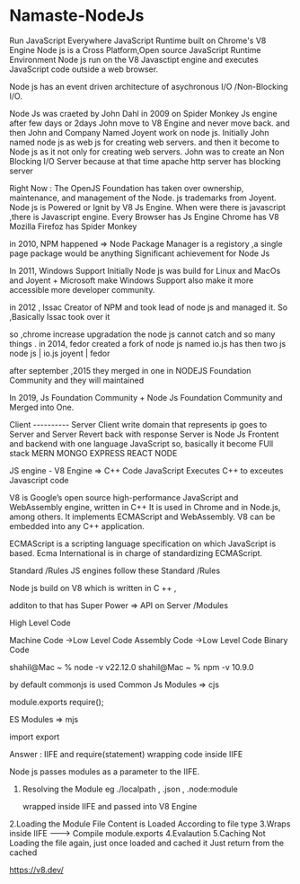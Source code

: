 # Namaste-NodeJs

<!-- Epidose 1 -->
<!-- What is Node Js  -->

Run JavaScript Everywhere
JavaScript Runtime built on Chrome's V8 Engine
Node js is a Cross Platform,Open source JavaScript Runtime Environment
Node js run on the V8 Javasctipt engine and executes JavaScript code outside a web browser.

Node js has an event driven architecture of asychronous I/O /Non-Blocking I/O.

<!-- History of Node JS -->

Node Js was craeted by John Dahl in 2009 on Spider Monkey Js engine
after few days or 2days John move to V8 Engine and never move back.
and then John and Company Named Joyent work on node js.
Initially John named node js as web js for creating web servers.
and then it become to Node js as it not only for creating web servers.
John was to create an Non Blocking I/O Server because at that time apache http server has blocking server

Right Now : The OpenJS Foundation has taken over ownership, maintenance, and management of the Node. js trademarks from Joyent.
Node js is Powered or Ignit by V8 Js Engine.
When were there is javascript ,there is Javascript engine.
Every Browser has Js Engine
Chrome has V8
Mozilla Firefoz has Spider Monkey

in 2010, NPM happened => Node Package Manager is a registory ,a single page package would be anything
Significant achievement for Node Js

In 2011, Windows Support Initially Node js was build for Linux and MacOs and Joyent + Microsoft make
Windows Support also make it more accessible more developer community.

in 2012 , Issac Creator of NPM and took lead of node js and managed it.
So ,Basically Issac took over it

so ,chrome increase upgradation the node js cannot catch and so many things .
in 2014, fedor created a fork of node js named io.js has
then two js
node js | io.js
joyent | fedor

after september ,2015 they merged in one
in NODEJS Foundation Community and they will maintained

In 2019, Js Foundation Community + Node Js Foundation Community and Merged into One.

<!-- Named Open Source Js Community Managed active development of node js -->

<!-- Epidose 2 -->
<!-- Node Js on Server  -->

Client ---------- Server
Client write domain that represents ip goes to Server
and Server Revert back with response Server is Node Js
Frontent and backend with one language JavaScript
so, basically it become FUll stack MERN MONGO EXPRESS REACT NODE

 <!-- Node js is C++ Code -->

JS engine - V8 Engine => C++ Code
JavaScript Executes C++ to exceutes Javascript code

V8 is Google’s open source high-performance JavaScript and WebAssembly engine, written in C++
It is used in Chrome and in Node.js, among others. It implements ECMAScript and WebAssembly.
V8 can be embedded into any C++ application.

<!-- Node Js is a C++ Application with V8  embedded on it.  -->

ECMAScript is a scripting language specification on which JavaScript is based. Ecma International is in charge of standardizing ECMAScript.

Standard /Rules
JS engines follow these Standard /Rules

Node js build on V8 which is written in C ++ ,

<!-- Js Runtime -->

additon to that has Super Power => API on Server /Modules

<!-- Js -->
<!-- C++  --> High Level Code

Machine Code ->Low Level Code
Assembly Code ->Low Level Code
Binary Code

<!-- Episode 3 Let's Write Code -->

shahil@Mac ~ % node -v
v22.12.0
shahil@Mac ~ % npm -v
10.9.0

<!-- REPL =>  READ EVALAUTE PRINT LOOP -->
<!-- Node Js is JavaScript Environment  -->
<!-- global object gives us lot of feaures  -->
<!-- global is Node Js thing and not a V8 Engine -->

<!-- due to the window,this,frame,self and much more point to global  -->
<!-- so globalThis which contain the global property conatins the global this -->

<!-- Episode 4 Module Export and Require -->

by default commonjs is used
Common Js Modules => cjs

module.exports
require();

ES Modules => mjs

import
export

<!-- How are variables and functions private in different module -->

Answer : IIFE and require(statement) wrapping code inside IIFE

<!-- How do you get access to module.export -->

Node js passes modules as a parameter to the IIFE.

<!-- Five Steps that Happen #require  -->

1. Resolving the Module
   eg ./localpath , .json , .node:module

   wrapped inside IIFE and passed into V8 Engine

2.Loading the Module
File Content is Loaded According to file type
3.Wraps inside IIFE ---> Compile
module.exports
4.Evalaution
5.Caching
Not Loading the file again, just once loaded and cached it
Just return from the cached

<!-- Node js Makes it Efficient by caching it up -->

<!-- LIBUV  :Asynchronous I/O Made Simple   :acts as miidleware in between V8 and OS(side-effect)-->

https://v8.dev/
